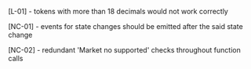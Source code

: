 [L-01] - tokens with more than 18 decimals would not work correctly

[NC-01] - events for state changes should be emitted after the said state change

[NC-02] - redundant 'Market no supported' checks throughout function calls